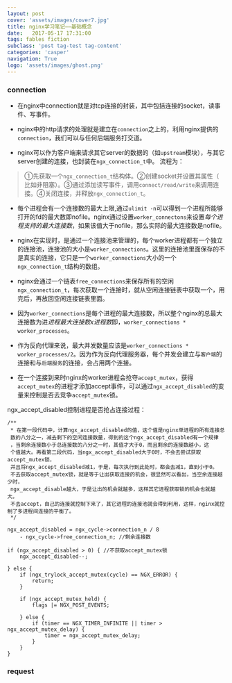 ```yaml
---
layout: post
cover: 'assets/images/cover7.jpg'
title: nginx学习笔记——基础概念
date:   2017-05-17 17:31:00
tags: fables fiction
subclass: 'post tag-test tag-content'
categories: 'casper'
navigation: True
logo: 'assets/images/ghost.png'
---
```




### connection

* 在nginx中connection就是对tcp连接的封装，其中包括连接的socket，读事件、写事件。

* nginx中的http请求的处理就是建立在```connection```之上的，利用nginx提供的```connection```，我们可以与任何后端服务打交道。

* nginx可以作为客户端来请求其它server的数据的（如```upstream```模块），与其它server创建的连接，也封装在```ngx_connection_t```中。
流程为：
> ①先获取一个```ngx_connection_t```结构体。②创建socket并设置其属性（ 比如非阻塞）。③通过添加读写事件，调用```connect/read/write```来调用连接。④关闭连接，并释放```ngx_connection_t```。

* 每个进程会有一个连接数的最大上限,通过```ulimit -n```可以得到一个进程所能够打开的fd的最大数即nofile。nginx通过设置```worker_connectons```来设置*每个进程支持的最大连接数*，如果该值大于nofile，那么实际的最大连接数是nofile。

* nginx在实现时，是通过一个连接池来管理的，每个worker进程都有一个独立的连接池，连接池的大小是```worker_connections```。这里的连接池里面保存的不是真实的连接，它只是一个```worker_connections```大小的一个```ngx_connection_t```结构的数组。

* nginx会通过一个链表```free_connections```来保存所有的空闲```ngx_connection_t```，每次获取一个连接时，就从空闲连接链表中获取一个，用完后，再放回空闲连接链表里面。

* 因为```worker_connections```是每个进程的最大连接数，所以整个nginx的总最大连接数为进*进程最大连接数x进程数*即，```worker_connections * worker_processes```。

* 作为反向代理来说，最大并发数量应该是```worker_connections * worker_processes/2```。因为作为反向代理服务器，每个并发会建立与```客户端```的连接和与```后端服务```的连接，会占用两个连接。

* 在一个连接到来时nginx的worker进程会抢夺```accept_mutex```，获得```accept_mutex```的进程才添加accept事件，可以通过```ngx_accept_disabled```的变量来控制是否去竞争```accept_mutex```锁。

ngx_accept_disabled控制进程是否抢占连接过程：
```
/**
 * 在第一段代码中，计算ngx_accept_disabled的值，这个值是nginx单进程的所有连接总
 数的八分之一，减去剩下的空闲连接数量，得到的这个ngx_accept_disabled有一个规律
 ，当剩余连接数小于总连接数的八分之一时，其值才大于0，而且剩余的连接数越小，这
 个值越大。再看第二段代码，当ngx_accept_disabled大于0时，不会去尝试获取accept_mutex锁，
 并且将ngx_accept_disabled减1，于是，每次执行到此处时，都会去减1，直到小于0。
 不去获取accept_mutex锁，就是等于让出获取连接的机会，很显然可以看出，当空余连接越少时，
 ngx_accept_disable越大，于是让出的机会就越多，这样其它进程获取锁的机会也就越大。
 不去accept，自己的连接就控制下来了，其它进程的连接池就会得到利用，这样，nginx就控制了多进程间连接的平衡了。
 */

ngx_accept_disabled = ngx_cycle->connection_n / 8
    - ngx_cycle->free_connection_n; //剩余连接数

if (ngx_accept_disabled > 0) { //不获取accept_mutex锁
    ngx_accept_disabled--;

} else {
    if (ngx_trylock_accept_mutex(cycle) == NGX_ERROR) {
        return;
    }

    if (ngx_accept_mutex_held) {
        flags |= NGX_POST_EVENTS;

    } else {
        if (timer == NGX_TIMER_INFINITE || timer > ngx_accept_mutex_delay) {
            timer = ngx_accept_mutex_delay;
        }
    }
}

```


### request
